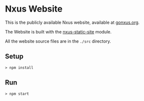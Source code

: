 # Nxus Website

This is the publicly available Nxus website, available at [gonxus.org](http://gonxus.org).

The Website is built with the [nxus-static-site](http://github.com/seabourne/nxus-static-site) module.

All the website source files are in the `./src` directory.

## Setup

```
> npm install
```

## Run

```
> npm start
```